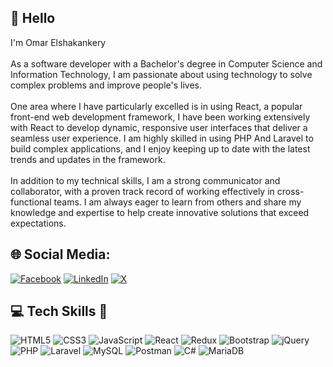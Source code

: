 ## 👋 Hello
I'm Omar Elshakankery<br><br>As a software developer with a Bachelor's degree in Computer Science and Information Technology, I am passionate about using technology to solve complex problems and improve people's lives.<br><br>One area where I have particularly excelled is in using React, a popular front-end web development framework, I have been working extensively with React to develop dynamic, responsive user interfaces that deliver a seamless user experience. I am highly skilled in using PHP And Laravel to build complex applications, and I enjoy keeping up to date with the latest trends and updates in the framework.<br><br>In addition to my technical skills, I am a strong communicator and collaborator, with a proven track record of working effectively in cross-functional teams. I am always eager to learn from others and share my knowledge and expertise to help create innovative solutions that exceed expectations.


## 🌐 Social Media:
[![Facebook](https://img.shields.io/badge/Facebook-1877F2?style=for-the-badge&logo=facebook&logoColor=white)](https://web.facebook.com/omar.elshakankery) [![LinkedIn](https://img.shields.io/badge/LinkedIn-0077B5?style=for-the-badge&logo=linkedin&logoColor=white)](https://www.linkedin.com/in/omar-elshakankery/) [![X](https://img.shields.io/badge/Twitter-1DA1F2?style=for-the-badge&logo=twitter&logoColor=white)](https://x.com/OElshakankery) 

## 💻 Tech Skills 💪
![HTML5](https://img.shields.io/badge/HTML5-E34F26?style=for-the-badge&logo=html5&logoColor=white) ![CSS3](https://img.shields.io/badge/css3-%231572B6.svg?style=for-the-badge&logo=css3&logoColor=white) ![JavaScript](https://img.shields.io/badge/javascript-%23323330.svg?style=for-the-badge&logo=javascript&logoColor=%23F7DF1E) ![React](https://img.shields.io/badge/react-%2320232a.svg?style=for-the-badge&logo=react&logoColor=%2361DAFB) ![Redux](https://img.shields.io/badge/redux-%23593d88.svg?style=for-the-badge&logo=redux&logoColor=white) ![Bootstrap](https://img.shields.io/badge/bootstrap-%238511FA.svg?style=for-the-badge&logo=bootstrap&logoColor=white) ![jQuery](https://img.shields.io/badge/jquery-%230769AD.svg?style=for-the-badge&logo=jquery&logoColor=white) <br> ![PHP](https://img.shields.io/badge/php-%23777BB4.svg?style=for-the-badge&logo=php&logoColor=white) ![Laravel](https://img.shields.io/badge/laravel-%23FF2D20.svg?style=for-the-badge&logo=laravel&logoColor=white) ![MySQL](https://img.shields.io/badge/mysql-%2300000f.svg?style=for-the-badge&logo=mysql&logoColor=white) ![Postman](https://img.shields.io/badge/Postman-FF6C37?style=for-the-badge&logo=postman&logoColor=white) ![C#](https://img.shields.io/badge/c%23-%23239120.svg?style=for-the-badge&logo=csharp&logoColor=white) ![MariaDB](https://img.shields.io/badge/MariaDB-003545?style=for-the-badge&logo=mariadb&logoColor=white)
